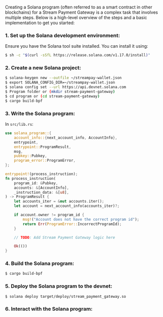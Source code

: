 Creating a Solana program (often referred to as a smart contract in other blockchains) for a Stream Payment Gateway is a complex task that involves multiple steps. Below is a high-level overview of the steps and a basic implementation to get you started:

### 1. Set up the Solana development environment:

Ensure you have the Solana tool suite installed. You can install it using:
```bash
$ sh -c "$(curl -sSfL https://release.solana.com/v1.17.0/install)"
```

### 2. Create a new Solana project:

```bash
$ solana-keygen new --outfile ~/streampay-wallet.json
$ export SOLANA_CONFIG_DIR=~/streampay-wallet.json
$ solana config set --url https://api.devnet.solana.com
$ Program folder or (mkdir stream-payment-gateway)
$ cd program or (cd stream-payment-gateway)
$ cargo build-bpf
```

### 3. Write the Solana program:

In `src/lib.rs`:

```rust
use solana_program::{
    account_info::{next_account_info, AccountInfo},
    entrypoint,
    entrypoint::ProgramResult,
    msg,
    pubkey::Pubkey,
    program_error::ProgramError,
};

entrypoint!(process_instruction);
fn process_instruction(
    program_id: &Pubkey,
    accounts: &[AccountInfo],
    _instruction_data: &[u8],
) -> ProgramResult {
    let accounts_iter = &mut accounts.iter();
    let account = next_account_info(accounts_iter)?;

    if account.owner != program_id {
        msg!("Account does not have the correct program id");
        return Err(ProgramError::IncorrectProgramId);
    }

    // TODO: Add Stream Payment Gateway logic here

    Ok(())
}
```

### 4. Build the Solana program:

```bash
$ cargo build-bpf
```

### 5. Deploy the Solana program to the devnet:

```bash
$ solana deploy target/deploy/stream_payment_gateway.so
```

### 6. Interact with the Solana program:

